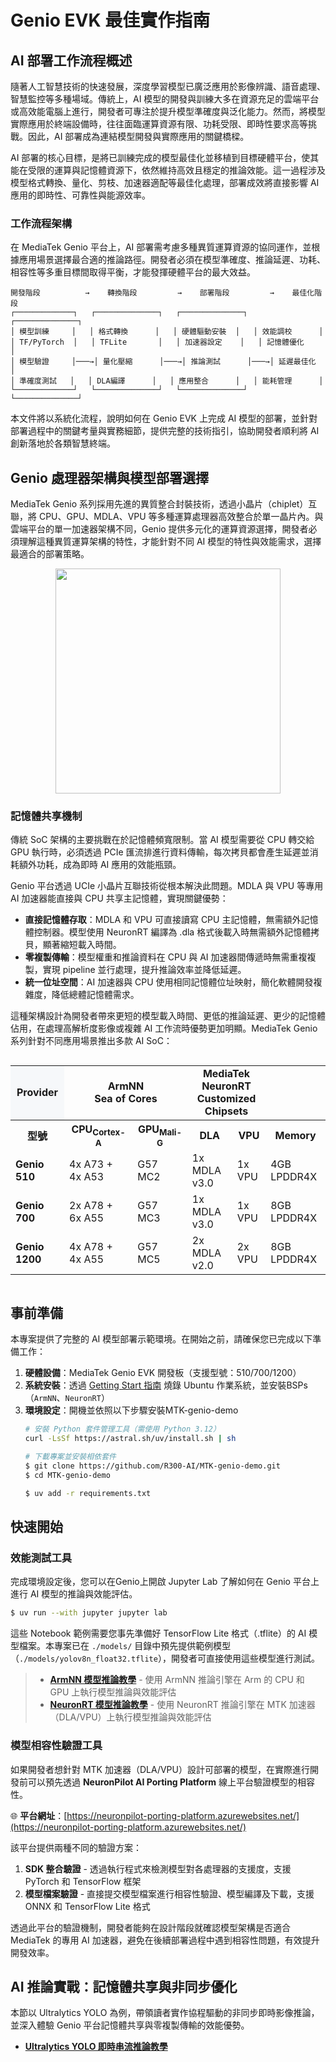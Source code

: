 # Genio EVK 最佳實作指南


## AI 部署工作流程概述

隨著人工智慧技術的快速發展，深度學習模型已廣泛應用於影像辨識、語音處理、智慧監控等多種場域。傳統上，AI 模型的開發與訓練大多在資源充足的雲端平台或高效能電腦上進行，開發者可專注於提升模型準確度與泛化能力。然而，將模型實際應用於終端設備時，往往面臨運算資源有限、功耗受限、即時性要求高等挑戰。因此，AI 部署成為連結模型開發與實際應用的關鍵橋樑。

AI 部署的核心目標，是將已訓練完成的模型最佳化並移植到目標硬體平台，使其能在受限的運算與記憶體資源下，依然維持高效且穩定的推論效能。這一過程涉及模型格式轉換、量化、剪枝、加速器適配等最佳化處理，部署成效將直接影響 AI 應用的即時性、可靠性與能源效率。

### 工作流程架構

在 MediaTek Genio 平台上，AI 部署需考慮多種異質運算資源的協同運作，並根據應用場景選擇最合適的推論路徑。開發者必須在模型準確度、推論延遲、功耗、相容性等多重目標間取得平衡，才能發揮硬體平台的最大效益。

```
開發階段          →    轉換階段         →    部署階段         →    最佳化階段
┌─────────────┐   ┌──────────────┐   ┌──────────────┐   ┌──────────────┐
│ 模型訓練     │   │ 格式轉換      │   │ 硬體驅動安裝  │   │ 效能調校      │
│ TF/PyTorch  │   │ TFLite       │   │ 加速器設定    │   │ 記憶體優化    │
│ 模型驗證     │───→│ 量化壓縮      │───→│ 推論測試      │───→│ 延遲最佳化    │
│ 準確度測試   │   │ DLA編譯      │   │ 應用整合      │   │ 能耗管理      │
└─────────────┘   └──────────────┘   └──────────────┘   └──────────────┘
```

本文件將以系統化流程，說明如何在 Genio EVK 上完成 AI 模型的部署，並針對部署過程中的關鍵考量與實務細節，提供完整的技術指引，協助開發者順利將 AI 創新落地於各類智慧終端。

## Genio 處理器架構與模型部署選擇

MediaTek Genio 系列採用先進的異質整合封裝技術，透過小晶片（chiplet）互聯，將 CPU、GPU、MDLA、VPU 等多種運算處理器高效整合於單一晶片內。與雲端平台的單一加速器架構不同，Genio 提供多元化的運算資源選擇，開發者必須理解這種異質運算架構的特性，才能針對不同 AI 模型的特性與效能需求，選擇最適合的部署策略。

<div align="center">
<img src="https://github.com/R300-AI/MTK-genio-demo/blob/main/docs/images/UCIe-diagram.jpg" width="360"/>
</div>

### 記憶體共享機制

傳統 SoC 架構的主要挑戰在於記憶體頻寬限制。當 AI 模型需要從 CPU 轉交給 GPU 執行時，必須透過 PCIe 匯流排進行資料傳輸，每次拷貝都會產生延遲並消耗額外功耗，成為即時 AI 應用的效能瓶頸。

Genio 平台透過 UCIe 小晶片互聯技術從根本解決此問題。MDLA 與 VPU 等專用 AI 加速器能直接與 CPU 共享主記憶體，實現關鍵優勢：

- **直接記憶體存取**：MDLA 和 VPU 可直接讀寫 CPU 主記憶體，無需額外記憶體控制器。模型使用 NeuronRT 編譯為 .dla 格式後載入時無需額外記憶體拷貝，顯著縮短載入時間。
- **零複製傳輸**：模型權重和推論資料在 CPU 與 AI 加速器間傳遞時無需重複複製，實現 pipeline 並行處理，提升推論效率並降低延遲。
- **統一位址空間**：AI 加速器與 CPU 使用相同記憶體位址映射，簡化軟體開發複雜度，降低總體記憶體需求。


這種架構設計為開發者帶來更短的模型載入時間、更低的推論延遲、更少的記憶體佔用，在處理高解析度影像或複雜 AI 工作流時優勢更加明顯。MediaTek Genio 系列針對不同應用場景推出多款 AI SoC：

<div style="overflow-x:auto;">
<table>
  <tr>
    <td style="vertical-align: middle; text-align: center; font-weight: bold; background: #f6f8fa;">Provider</td>
    <td colspan="2" style="text-align: center; font-weight: bold;">ArmNN<br>Sea of Cores</td>
    <td colspan="2" style="text-align: center; font-weight: bold;">MediaTek NeuronRT<br>Customized Chipsets</td>
    <td></td>
  </tr>
  <tr>
    <th>型號</th>
    <th>CPU<sub>Cortex-A</sub></th>
    <th>GPU<sub>Mali-G</sub></th>
    <th>DLA</th>
    <th>VPU</th>
    <th>Memory</th>
  </tr>

  <tr>
    <td><b>Genio 510</b></td>
    <td>4x A73 + 4x A53</td>
    <td>G57 MC2</td>
    <td>1x MDLA v3.0</td>
    <td>1x VPU</td>
    <td>4GB LPDDR4X</td>
  </tr>
  <tr>
    <td><b>Genio 700</b></td>
    <td>2x A78 + 6x A55</td>
    <td>G57 MC3</td>
    <td>1x MDLA v3.0</td>
    <td>1x VPU</td>
    <td>8GB LPDDR4X</td>
  </tr>
  <tr>
    <td><b>Genio 1200</b></td>
    <td>4x A78 + 4x A55</td>
    <td>G57 MC5</td>
    <td>2x MDLA v2.0</td>
    <td>2x VPU</td>
    <td>8GB LPDDR4X</td>
  </tr>
</table>
</div>


## 事前準備

本專案提供了完整的 AI 模型部署示範環境。在開始之前，請確保您已完成以下準備工作：

1. **硬體設備**：MediaTek Genio EVK 開發板（支援型號：510/700/1200）
2. **系統安裝**：透過 [Getting Start 指南](https://github.com/R300-AI/MTK-genio-demo/blob/main/docs/getting_start_with_ubuntu_zh.md) 燒錄 Ubuntu 作業系統，並安裝BSPs（`ArmNN`、`NeuronRT`）
3. **環境設定**：開機並依照以下步驟安裝MTK-genio-demo
    ```bash
    # 安裝 Python 套件管理工具（需使用 Python 3.12）
    curl -LsSf https://astral.sh/uv/install.sh | sh  
    ```
    ```bash
    # 下載專案並安裝相依套件
    $ git clone https://github.com/R300-AI/MTK-genio-demo.git
    $ cd MTK-genio-demo

    $ uv add -r requirements.txt  
    ```

## 快速開始

### 效能測試工具

完成環境設定後，您可以在Genio上開啟 Jupyter Lab 了解如何在 Genio 平台上進行 AI 模型的推論與效能評估。

```bash
$ uv run --with jupyter jupyter lab
```

這些 Notebook 範例需要您事先準備好 TensorFlow Lite 格式（.tflite）的 AI 模型檔案。本專案已在 `./models/` 目錄中預先提供範例模型（`./models/yolov8n_float32.tflite`），開發者可直接使用這些模型進行測試。

> - **[ArmNN 模型推論教學](./notebook/armnn_benchmark.ipynb)** - 使用 ArmNN 推論引擎在 Arm 的 CPU 和 GPU 上執行模型推論與效能評估
> - **[NeuronRT 模型推論教學](./notebook/neuronrt_benchmark.ipynb)** - 使用 NeuronRT 推論引擎在 MTK 加速器（DLA/VPU）上執行模型推論與效能評估

### 模型相容性驗證工具

如果開發者想針對 MTK 加速器（DLA/VPU）設計可部署的模型，在實際進行開發前可以預先透過 **NeuronPilot AI Porting Platform** 線上平台驗證模型的相容性。

🌐 **平台網址**：[https://neuronpilot-porting-platform.azurewebsites.net/](https://neuronpilot-porting-platform.azurewebsites.net/)

該平台提供兩種不同的驗證方案：

1. **SDK 整合驗證** - 透過執行程式來檢測模型對各處理器的支援度，支援 PyTorch 和 TensorFlow 框架
2. **模型檔案驗證** - 直接提交模型檔案進行相容性驗證、模型編譯及下載，支援 ONNX 和 TensorFlow Lite 格式

透過此平台的驗證機制，開發者能夠在設計階段就確認模型架構是否適合 MediaTek 的專用 AI 加速器，避免在後續部署過程中遇到相容性問題，有效提升開發效率。



## AI 推論實戰：記憶體共享與非同步優化

本節以 Ultralytics YOLO 為例，帶領讀者實作協程驅動的非同步即時影像推論，並深入體驗 Genio 平台記憶體共享與零複製傳輸的效能優勢。

* **[Ultralytics YOLO 即時串流推論教學](https://github.com/R300-AI/MTK-genio-demo/blob/main/docs/ultralytics_streaming_tutorial.md)**